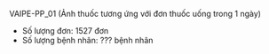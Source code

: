 VAIPE-PP_01
(Ảnh thuốc tương ứng với đơn thuốc uống trong 1 ngày)
- Số lượng đơn: 1527 đơn 
- Số lượng bệnh nhân: ??? bệnh nhân
